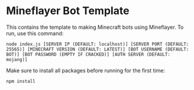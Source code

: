 # Mineflayer Bot Template
This contains the template to making Minecraft bots using Mineflayer.
To run, use this command:
```
node index.js [SERVER IP (DEFAULT: localhost)] [SERVER PORT (DEFAULT: 25565)] [MINECRAFT VERSION (DEFAULT: LATEST)] [BOT USERNAME (DEFAULT: BOT)] [BOT PASSWORD (EMPTY IF CRACKED)] [AUTH SERVER (DEFAULT: mojang)]
```
Make sure to install all packages before running for the first time:
```
npm install
```
